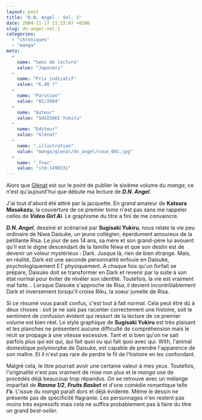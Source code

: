```yaml
---
layout: post
title: "D.N. Angel - Vol. 1"
date: 2004-11-17 21:22:07 +0200
slug: dn-angel-vol-1
categories:
  - "chroniques"
  - "manga"
meta:
  -
    name: "Sens de lecture"
    value: "Japonais"
  -
    name: "Prix indicatif"
    value: "6,40 ?"
  -
    name: "Parution"
    value: "01/2004"
  -
    name: "Auteur"
    value: "SUGISAKI Yukiru"
  -
    name: "Editeur"
    value: "Glénat"
  -
    name: ".illustration"
    value: "manga/glenat/dn_angel/couv_001.jpg"
  -
    name: ".fnac"
    value: "std:1490331"
---
```


Alors que [Glénat](http://www.glenat.com) est sur le point de publier le sixième volume du _manga_, ce n'est qu'aujourd'hui que débute ma lecture de **_D.N. Angel_**.

J'ai tout d'abord été attiré par la jacquette. En grand amateur de **Katsura Masakazu**, la couverture de ce premier tome n'est pas sans me rappeler celles de **_Video Girl Ai_**. Le graphisme du titre a fini de me convaincre.

**_D.N. Angel_**, dessiné et scénarisé par **Sugisaki Yukiru**, nous relate la vie peu ordinaire de Niwa Daisuke, un jeune collégien, éperdument amoureux de la pétillante Risa. Le jour de ses 14 ans, sa mère et son grand-père lui avouent qu'il est le digne descendant de la famille Niwa et que son destin est de devenir un voleur mystérieux : Dark. Jusque là, rien de bien étrange. Mais, en réalité, Dark est une seconde personnalité enfouie en Daisuke, psychologiquement ET physiquement. A chaque fois qu'un forfait se prépare, Daisuke doit se transformer en Dark et revenir par la suite à son état normal pour éviter de révéler son identité. Toutefois, la vie est vraiment mal faite... Lorsque Daisuke s'approche de Risa, il devient incontrôlablement Dark et inversement lorsqu'il croise Riku, la soeur jumelle de Risa.

Si ce résumé vous paraît confus, c'est tout à fait normal. Cela peut être dû à deux choses : soit je ne sais pas raconter correctement une histoire, soit le sentiment de confusion évident qui ressort de la lecture de ce premier volume est bien réel. Le style graphique de **Sugisaki Yukiru** est très plaisant et les planches ne présentent aucune difficulté de compréhension mais le récit se propage à une vitesse excessive. Tant et si bien qu'on ne sait parfois plus qui est qui, qui fait quoi ou qui fait quoi avec qui. With, l'animal domestique polymorphe de Daisuke, est capable de prendre l'apparence de son maître. Et il n'est pas rare de perdre le fil de l'histoire en les confondant.

Malgré cela, le titre pourrait avoir une certaine valeur à mes yeux. Toutefois, l'originalité n'est pas vraiment de mise non plus et le _manga_ use de procédés déjà beaucoup trop répandus. On se retrouve avec un mélange imparfait de **_Ranma 1/2_**, **_Fruits Basket_** et d'une comédie romantique telle **_I's_**. L'issue du _manga_ paraît dors et déjà évidente. Même le dessin ne présente pas de spécificité flagrante. Les personnages n'en restent pas moins très expressifs mais cela ne suffira probablement pas à faire du titre un grand _best-seller_.